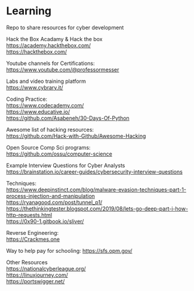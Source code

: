 # Learning
Repo to share resources for cyber development 

Hack the Box Acadamy & Hack the box  
https://academy.hackthebox.com/  
https://hackthebox.com/  

Youtube channels for Certifications:  
https://www.youtube.com/@professormesser


Labs and video training platform  
https://www.cybrary.it/

Coding Practice:  
https://www.codecademy.com/  
https://www.educative.io/  
https://github.com/Asabeneh/30-Days-Of-Python  

Awesome list of hacking resources:  
https://github.com/Hack-with-Github/Awesome-Hacking

Open Source Comp Sci programs:  
https://github.com/ossu/computer-science

Example Interview Questions for Cyber Analysts  
https://brainstation.io/career-guides/cybersecurity-interview-questions

Techniques:  
https://www.deepinstinct.com/blog/malware-evasion-techniques-part-1-process-injection-and-manipulation  
https://ryanagood.com/post/tunnel_p1/  
https://thethinkingtester.blogspot.com/2019/08/lets-go-deep-part-i-how-http-requests.html  
https://0x90-1.gitbook.io/sliver/  


Reverse Engineering:  
https://Crackmes.one

Way to help pay for schooling:
https://sfs.opm.gov/

Other Resources  
https://nationalcyberleague.org/  
https://linuxjourney.com/  
https://portswigger.net/  

